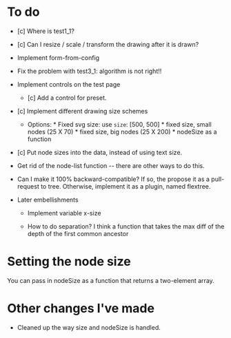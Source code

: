 # To do

* [c] Where is test1_1?
* [c] Can I resize / scale / transform the drawing after it is drawn?

* Implement form-from-config



* Fix the problem with test3_1: algorithm is not right!!


* Implement controls on the test page
    * [c] Add a control for preset.




* [c] Implement different drawing size schemes
    * Options:
          * Fixed svg size: use `size`: [500, 500]
          * fixed size, small nodes (25 X 70)
          * fixed size, big nodes (25 X 200)
          * nodeSize as a function
* [c] Put node sizes into the data, instead of using text size.


* Get rid of the node-list function -- there are other ways to do this.


* Can I make it 100% backward-compatible? If so, the propose it as a pull-request to tree.
  Otherwise, implement it as a plugin, named flextree.












* Later embellishments

    * Implement variable x-size

    * How to do separation?  I think a function that takes the max diff of the
          depth of the first common ancestor


# Setting the node size

You can pass in nodeSize as a function that returns a two-element array.





# Other changes I've made

* Cleaned up the way size and nodeSize is handled.


